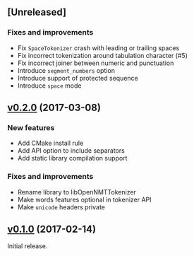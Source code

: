 ## [Unreleased]

### Fixes and improvements

* Fix `SpaceTokenizer` crash with leading or trailing spaces
* Fix incorrect tokenization around tabulation character (#5)
* Fix incorrect joiner between numeric and punctuation
* Introduce `segment_numbers` option
* Introduce support of protected sequence
* Introduce `space` mode

## [v0.2.0](https://github.com/OpenNMT/Tokenizer/releases/tag/v0.2.0) (2017-03-08)

### New features

* Add CMake install rule
* Add API option to include separators
* Add static library compilation support

### Fixes and improvements

* Rename library to libOpenNMTTokenizer
* Make words features optional in tokenizer API
* Make `unicode` headers private

## [v0.1.0](https://github.com/OpenNMT/Tokenizer/releases/tag/v0.1.0) (2017-02-14)

Initial release.
